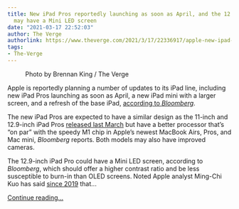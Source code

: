 ```yaml
---
title: New iPad Pros reportedly launching as soon as April, and the 12.9-inch model
  may have a Mini LED screen
date: "2021-03-17 22:52:03"
author: The Verge
authorlink: https://www.theverge.com/2021/3/17/22336917/apple-new-ipad-pros-mini-base-april
tags:
- The-Verge
---
```

<figure>
      <img alt="" src="https://cdn.vox-cdn.com/thumbor/PEWN5MlqraSpp_ht-z_mzwwhUbA=/0x0:2040x1360/1310x873/cdn.vox-cdn.com/uploads/chorus_image/image/68984260/bking_200321_3945_0008.0.jpg" />
        <figcaption>Photo by Brennan King / The Verge</figcaption>
    </figure>

  <p id="8N0Nkk">Apple is reportedly planning a number of updates to its iPad line, including new iPad Pros launching as soon as April, a new iPad mini with a larger screen, and a refresh of the base iPad, <a href="https://www.bloomberg.com/news/articles/2021-03-17/apple-nears-launch-of-new-ipads-after-stay-at-home-sales-boost">according to <em>Bloomberg</em></a>.</p>
<p id="jY2HJg">The new iPad Pros are expected to have a similar design as the 11-inch and 12.9-inch iPad Pros <a href="https://www.theverge.com/2020/3/24/21192146/apple-ipad-pro-review-2020-lidar-a12z-processor-speed-camera-trackpad-keyboard">released last March</a> but have a better processor that’s “on par” with the speedy M1 chip in Apple’s newest MacBook Airs, Pros, and Mac mini, <em>Bloomberg</em> reports. Both models may also have improved cameras.</p>
<p id="mlPrXy">The 12.9-inch iPad Pro could have a Mini LED screen, according to <em>Bloomberg</em>, which should offer a higher contrast ratio and be less susceptible to burn-in than OLED screens.<strong> </strong>Noted Apple analyst Ming-Chi Kuo has said <a href="https://www.theverge.com/circuitbreaker/2019/12/2/20992125/apple-mini-led-ipad-macbook-pro-2020-oled-rumor-kuo">since 2019</a> that...</p>
  <p>
    <a href="https://www.theverge.com/2021/3/17/22336917/apple-new-ipad-pros-mini-base-april">Continue reading&hellip;</a>
  </p>